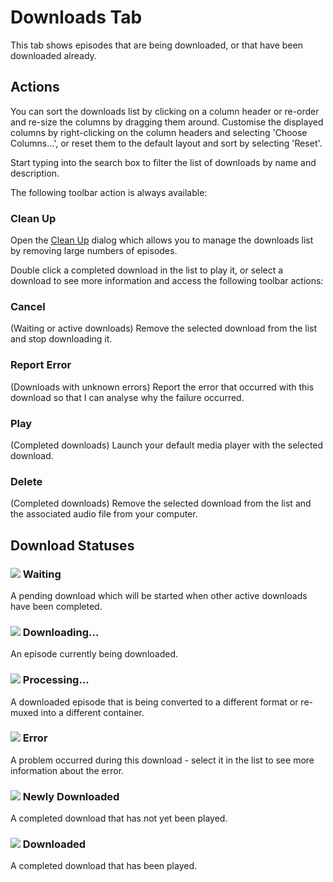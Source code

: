# Downloads Tab

This tab shows episodes that are being downloaded, or that have been
downloaded already.

## Actions

You can sort the downloads list by clicking on a column header or re-order and
re-size the columns by dragging them around. Customise the displayed columns by
right-clicking on the column headers and selecting 'Choose Columns...', or
reset them to the default layout and sort by selecting 'Reset'.

Start typing into the search box to filter the list of downloads by name and
description.

The following toolbar action is always available:

### Clean Up

Open the [Clean Up](dialogs.clean-up-downloads.md) dialog which allows you to
manage the downloads list by removing large numbers of episodes.

Double click a completed download in the list to play it, or select a
download to see more information and access the following toolbar actions:

### Cancel

(Waiting or active downloads) Remove the selected download from the list and
stop downloading it.

### Report Error

(Downloads with unknown errors) Report the error that occurred with this
download so that I can analyse why the failure occurred.

### Play

(Completed downloads) Launch your default media player with the selected
download.

### Delete

(Completed downloads) Remove the selected download from the list and the
associated audio file from your computer.


## Download Statuses

### ![][1] Waiting

A pending download which will be started when other active downloads have been
completed.

### ![][2] Downloading...

An episode currently being downloaded.

### ![][3] Processing...

A downloaded episode that is being converted to a different format or re-muxed
into a different container.

### ![][4] Error

A problem occurred during this download - select it in the list to see more
information about the error.

### ![][5] Newly Downloaded

A completed download that has not yet been played.

### ![][6] Downloaded

A completed download that has been played.


[1]: ../Resources/list%20icons/waiting_16.png
[2]: ../Resources/list%20icons/downloading_16.png
[3]: ../Resources/list%20icons/processing_16.png
[4]: ../Resources/list%20icons/error_16.png
[5]: ../Resources/list%20icons/downloaded_new_16.png
[6]: ../Resources/list%20icons/downloaded_16.png
